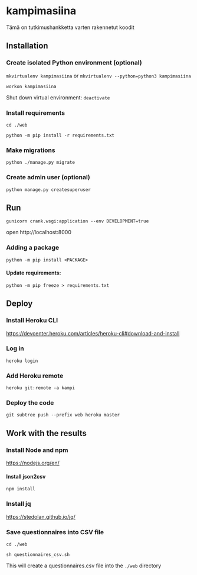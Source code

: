 # kampimasiina
Tämä on tutkimushankketta varten rakennetut koodit

## Installation

### Create isolated Python environment (optional)
`mkvirtualenv kampimasiina`
or
`mkvirtualenv --python=python3 kampimasiina`

`workon kampimasiina`

Shut down virtual environment:
`deactivate`

### Install requirements
`cd ./web`

`python -m pip install -r requirements.txt`

### Make migrations
`python ./manage.py migrate`

### Create admin user (optional)
`python manage.py createsuperuser`

## Run
`gunicorn crank.wsgi:application --env DEVELOPMENT=true`

open http://localhost:8000

### Adding a package
`python -m pip install <PACKAGE>`

#### Update requirements:
`python -m pip freeze > requirements.txt`

## Deploy

### Install Heroku CLI
https://devcenter.heroku.com/articles/heroku-cli#download-and-install

### Log in
`heroku login`

### Add Heroku remote
`heroku git:remote -a kampi`

### Deploy the code
`git subtree push --prefix web heroku master`

## Work with the results

### Install Node and npm
https://nodejs.org/en/

#### Install json2csv
`npm install`

### Install jq
https://stedolan.github.io/jq/

### Save questionnaires into CSV file
`cd ./web`

`sh questionnaires_csv.sh`

This will create a questionnaires.csv file into the `./web` directory
